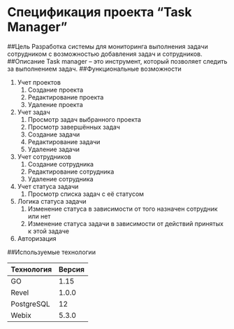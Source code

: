 # Спецификация проекта “Task Manager”
##Цель
Разработка системы для мониторинга выполнения задачи сотрудником с возможностью добавления задач и сотрудников.
##Описание
Task manager – это инструмент, который позволяет следить за выполнением задач.
##Функциональные возможности
1. Учет проектов
	1. Создание проекта
	2. Редактирование проекта
	3. Удаление проекта
2. Учет задач
	1. Просмотр задач выбранного  проекта
	2. Просмотр завершённых задач
	3. Создание задачи
	4. Редактирование задачи
	5. Удаление задачи
3. Учет сотрудников
	1. Создание сотрудника
	2. Редактирование сотрудника
	3. Удаление сотрудника
4. Учет статуса задачи
	1. Просмотр списка задач с её статусом 
5. Логика статуса задачи
	1. Изменение статуса в зависимости от того назначен сотрудник или нет
	2. Изменение статуса задачи в зависимости от действий принятых к этой задаче
6. Авторизация

##Используемые технологии

| Технология    | Версия    |
|---------------|-----------|
| GO            | 1.15      |
| Revel         | 1.0.0     |
| PostgreSQL    | 12        |
| Webix         | 5.3.0     |